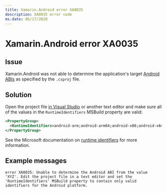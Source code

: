 ```yaml
---
title: Xamarin.Android error XA0035
description: XA0035 error code
ms.date: 06/17/2020
---
```

# Xamarin.Android error XA0035

## Issue

Xamarin.Android was not able to determine the application's target
[Android ABIs][abis] as specified by the `.csproj` file.

[abis]: https://developer.android.com/ndk/guides/abis

## Solution

Open the project file [in Visual Studio][edit-project-files] or another text
editor and make sure all of the values in the `RuntimeIdentifiers` MSBuild
property are valid:

```xml
<PropertyGroup>
  <RuntimeIdentifiers>android-arm;android-arm64;android-x86;android-x64</RuntimeIdentifiers>
</PropertyGroup>
```

See the Microsoft documentation on [runtime identifiers][rids] for more
information.

[edit-project-files]: https://docs.microsoft.com/visualstudio/msbuild/visual-studio-integration-msbuild#edit-project-files-in-visual-studio
[rids]: https://docs.microsoft.com/dotnet/core/rid-catalog

## Example messages

```
error XA0035: Unable to determine the Android ABI from the value 'XYZ'. Edit the project file in a text editor and set the 'RuntimeIdentifiers' MSBuild property to contain only valid identifiers for the Android platform.
```
